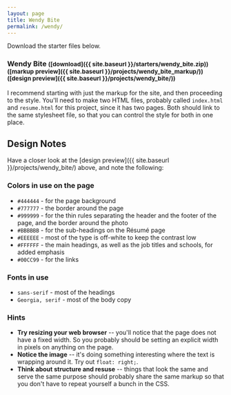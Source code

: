 ```yaml
---
layout: page
title: Wendy Bite
permalink: /wendy/
---
```


Download the starter files below.

### Wendy Bite <small>([download]({{ site.baseurl }}/starters/wendy_bite.zip)) ([markup preview]({{ site.baseurl }}/projects/wendy_bite_markup/)) ([design preview]({{ site.baseurl }}/projects/wendy_bite/))</small>

I recommend starting with just the markup for the site, and then proceeding to the style. You'll need to make two HTML files, probably called `index.html` and `resume.html` for this project, since it has two pages. Both should link to the same stylesheet file, so that you can control the style for both in one place.

Design Notes
------------

Have a closer look at the [design preview]({{ site.baseurl }}/projects/wendy_bite/) above, and note the following:

### Colors in use on the page

* `#444444` - for the page background
* `#777777` - the border around the page
* `#999999` - for the thin rules separating the header and the footer of the page, and the border around the photo
* `#BBBBBB` - for the sub-headings on the Résumé page
* `#EEEEEE` - most of the type is off-white to keep the contrast low
* `#FFFFFF` - the main headings, as well as the job titles and schools, for added emphasis
* `#00CC99` - for the links

### Fonts in use

* `sans-serif` - most of the headings
* `Georgia, serif` - most of the body copy

### Hints

* **Try resizing your web browser** -- you'll notice that the page does not have a fixed width. So you probably should be setting an explicit width in pixels on anything on the page.
* **Notice the image** -- it's doing something interesting where the text is wrapping around it. Try out `float: right;`.
* **Think about structure and resuse** -- things that look the same and serve the same purpose should probably share the same markup so that you don't have to repeat yourself a bunch in the CSS.